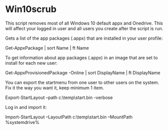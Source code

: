 # Win10scrub
This script removes most of all Windows 10 default appx and Onedrive.
This will affect your logged in user and all users you create after the script is run.

Gets a list of the app packages (.appx) that are installed in your user profile:

Get-AppxPackage | sort Name | ft Name

To get information about app packages (.appx) in an image that are set to install for each new user:

Get-AppxProvisionedPackage -Online | sort DisplayName | ft DisplayName

You can export the startmenu from one user to other users on the system.
Fix it the way you want it, keep minimum 1 item.

Export-StartLayout –path c:\temp\start.bin -verbose

Log in and import it:

Import-StartLayout –LayoutPath c:\temp\start.bin –MountPath %systemdrive%
